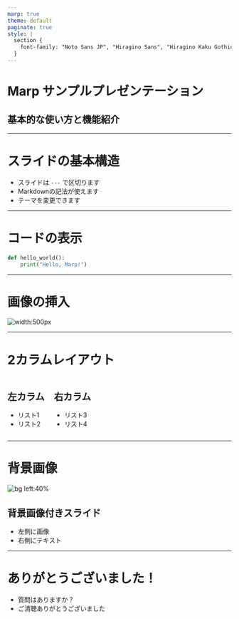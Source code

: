 ```yaml
---
marp: true
theme: default
paginate: true
style: |
  section {
    font-family: "Noto Sans JP", "Hiragino Sans", "Hiragino Kaku Gothic ProN", "Meiryo", sans-serif;
  }
---
```


# Marp サンプルプレゼンテーション
## 基本的な使い方と機能紹介

---

# スライドの基本構造

- スライドは `---` で区切ります
- Markdownの記法が使えます
- テーマを変更できます

---

# コードの表示

```python
def hello_world():
    print("Hello, Marp!")
```

---

# 画像の挿入

![width:500px](https://picsum.photos/500/300)

---

# 2カラムレイアウト

<div class="columns">
<div>

## 左カラム
- リスト1
- リスト2

</div>
<div>

## 右カラム
- リスト3
- リスト4

</div>
</div>

---

# 背景画像

![bg left:40%](https://picsum.photos/800/600)

## 背景画像付きスライド
- 左側に画像
- 右側にテキスト

---

# ありがとうございました！

- 質問はありますか？
- ご清聴ありがとうございました
